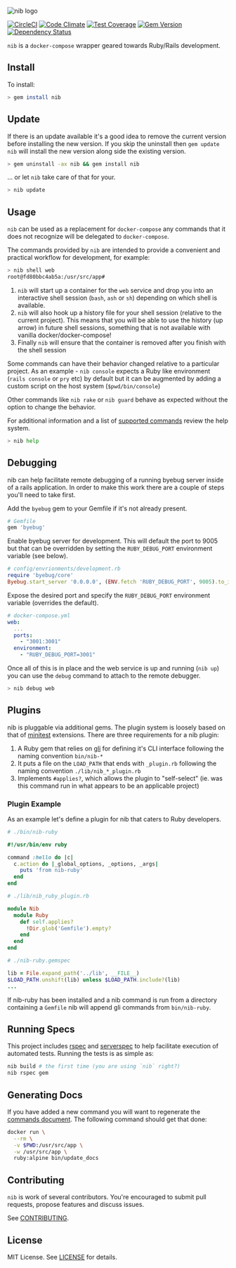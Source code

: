 ![nib logo](nib.png)

[![CircleCI](https://circleci.com/gh/technekes/nib.svg?style=svg)](https://circleci.com/gh/technekes/nib)
[![Code Climate](https://codeclimate.com/github/technekes/nib/badges/gpa.svg)](https://codeclimate.com/github/technekes/nib)
[![Test Coverage](https://codeclimate.com/github/technekes/nib/badges/coverage.svg)](https://codeclimate.com/github/technekes/nib/coverage)
[![Gem Version](https://badge.fury.io/rb/nib.svg)](https://badge.fury.io/rb/nib)
[![Dependency Status](https://gemnasium.com/badges/github.com/technekes/nib.svg)](https://gemnasium.com/github.com/technekes/nib)


`nib` is a `docker-compose` wrapper geared towards Ruby/Rails development.

## Install

To install:

```sh
> gem install nib
```

## Update

If there is an update available it's a good idea to remove the current version before installing the new version. If you skip the uninstall then `gem update nib` will install the new version along side the existing version.

```sh
> gem uninstall -ax nib && gem install nib
```

... or let `nib` take care of that for your.

```sh
> nib update
```

## Usage

`nib` can be used as a replacement for `docker-compose` any commands that it does not recognize will be delegated to `docker-compose`.

The commands provided by `nib` are intended to provide a convenient and practical workflow for development, for example:

```sh
> nib shell web
root@fd80bbc4ab5a:/usr/src/app#
```

1. `nib` will start up a container for the `web` service and drop you into an interactive shell session (`bash`, `ash` or `sh`) depending on which shell is available.
1. `nib` will also hook up a history file for your shell session (relative to the current project). This means that you will be able to use the history (up arrow) in future shell sessions, something that is not available with vanilla docker/docker-compose!
1. Finally `nib` will ensure that the container is removed after you finish with the shell session

Some commands can have their behavior changed relative to a particular project. As an example - `nib console` expects a Ruby like environment (`rails console` or `pry` etc) by default but it can be augmented by adding a custom script on the host system (`$pwd/bin/console`)

Other commands like `nib rake` or `nib guard` behave as expected without the option to change the behavior.

For additional information and a list of [supported commands](./docs/commands.md) review the help system.

```sh
> nib help
```

## Debugging

nib can help facilitate remote debugging of a running byebug server inside of a rails application. In order to make this work there are a couple of steps you'll need to take first.

Add the `byebug` gem to your Gemfile if it's not already present.

```ruby
# Gemfile
gem 'byebug'
```

Enable byebug server for development. This will default the port to 9005 but that can be overridden by setting the `RUBY_DEBUG_PORT` environment variable (see below).

```ruby
# config/envrionments/development.rb
require 'byebug/core'
Byebug.start_server '0.0.0.0', (ENV.fetch 'RUBY_DEBUG_PORT', 9005).to_i
```

Expose the desired port and specify the `RUBY_DEBUG_PORT` environment variable (overrides the default).

```yml
# docker-compose.yml
web:
  ...
  ports:
    - "3001:3001"
  environment:
    - "RUBY_DEBUG_PORT=3001"
```

Once all of this is in place and the web service is up and running (`nib up`) you can use the `debug` command to attach to the remote debugger.

```sh
> nib debug web
```

## Plugins

nib is pluggable via additional gems. The plugin system is loosely based on that of [minitest](https://github.com/seattlerb/minitest#writing-extensions) extensions. There are three requirements for a nib plugin:

1. A Ruby gem that relies on [gli](https://github.com/davetron5000/gli) for defining it's CLI interface following the naming convention `bin/nib-*`
1. It puts a file on the `LOAD_PATH` that ends with `_plugin.rb` following the naming convention `./lib/nib_*_plugin.rb`
1. Implements `#applies?`, which allows the plugin to "self-select" (ie. was this command run in what appears to be an applicable project)

### Plugin Example

As an example let's define a plugin for nib that caters to Ruby developers.

```ruby
# ./bin/nib-ruby

#!/usr/bin/env ruby

command :hello do |c|
  c.action do |_global_options, _options, _args|
    puts 'from nib-ruby'
  end
end
```

```ruby
# ./lib/nib_ruby_plugin.rb

module Nib
  module Ruby
    def self.applies?
      !Dir.glob('Gemfile').empty?
    end
  end
end
```

```ruby
# ./nib-ruby.gemspec

lib = File.expand_path('../lib', __FILE__)
$LOAD_PATH.unshift(lib) unless $LOAD_PATH.include?(lib)
...
```

If nib-ruby has been installed and a nib command is run from a directory containing a `Gemfile` nib will append gli commands from `bin/nib-ruby`.

## Running Specs

This project includes [rspec](http://rspec.info/) and [serverspec](http://serverspec.org/) to help facilitate execution of automated tests. Running the tests is as simple as:

```sh
nib build # the first time (you are using `nib` right?)
nib rspec gem
```

## Generating Docs

If you have added a new command you will want to regenerate the [commands document](./docs/commands.md). The following command should get that done:

```sh
docker run \
  --rm \
  -v $PWD:/usr/src/app \
  -w /usr/src/app \
  ruby:alpine bin/update_docs
```

## Contributing

`nib` is work of several contributors. You're encouraged to submit pull requests, propose features and discuss issues.

See [CONTRIBUTING](CONTRIBUTING.md).

## License

MIT License. See [LICENSE](LICENSE) for details.
